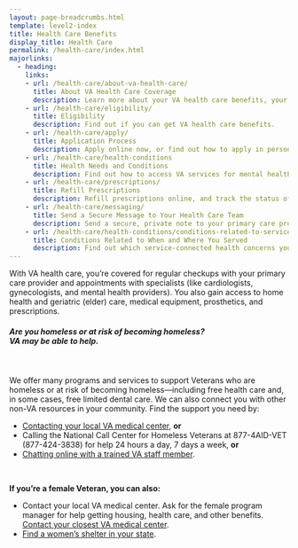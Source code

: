 ```yaml
---
layout: page-breadcrumbs.html
template: level2-index
title: Health Care Benefits
display_title: Health Care
permalink: /health-care/index.html
majorlinks:
  - heading:
    links:
    - url: /health-care/about-va-health-care/
      title: About VA Health Care Coverage
      description: Learn more about your VA health care benefits, your health care team, and where you’ll go for care.
    - url: /health-care/eligibility/
      title: Eligibility
      description: Find out if you can get VA health care benefits.
    - url: /health-care/apply/
      title: Application Process
      description: Apply online now, or find out how to apply in person, by phone, or by mail.
    - url: /health-care/health-conditions
      title: Health Needs and Conditions
      description: Find out how to access VA services for mental health, women’s health, and other specific needs.
    - url: /health-care/prescriptions/
      title: Refill Prescriptions
      description: Refill prescriptions online, and track the status of your refills.
    - url: /health-care/messaging/
      title: Send a Secure Message to Your Health Care Team
      description: Send a secure, private note to your primary care provider or other members of your VA health care team.
    - url: /health-care/health-conditions/conditions-related-to-service-era/
      title: Conditions Related to When and Where You Served
      description: Find out which service-connected health concerns you should be aware of, based on when and where you served.
---
```


<div class="va-introtext">

With VA health care, you’re covered for regular checkups with your primary care provider and appointments with specialists (like cardiologists, gynecologists, and mental health providers). You also gain access to home health and geriatric (elder) care, medical equipment, prosthetics, and prescriptions.

</div>

<div class="va-alert usa-alert usa-alert-warning">
  <div class="usa-alert-body">
  <h5 class="va-alert-title">Are you homeless or at risk of becoming homeless?<br><a id="crisis-expander-link">VA may be able to help</a>.
  </h5>
  <div id="crisis-expander-content" class="expander-content expander-content-closed">
    <div class="expander-content-inner">
    <br>
      <p>We offer many programs and services to support Veterans who are homeless or at risk of becoming homeless—including free health care and, in some cases, free limited dental care. We can also connect you with other non-VA resources in your community. Find the support you need by:  </p>
      <ul>
        <li><a href="/facilities/">Contacting your local VA medical center</a>, <b>or</b></li>
        <li>Calling the National Call Center for Homeless Veterans at 877-4AID-VET (877-424-3838) for help 24 hours a day, 7 days a week, <b>or</b></li>
        <li><a href="https://www.veteranscrisisline.net/ChatTermsOfService.aspx?account=Homeless%20Veterans%20Chat">Chatting online with a trained VA staff member</a>.</li>
      </ul>
      <br>
      <p><b>If you’re a female Veteran, you can also:</b></p>
      <ul>
        <li>Contact your local VA medical center. Ask for the female program manager for help getting housing, health care, and other benefits. <a href="/facilities/">Contact your closest VA medical center</a>.</li>
  	    <li><a href="http://nchv.org/index.php/help/help/women_veterans/">Find a women’s shelter in your state</a>.</li>
  	  </ul>
    </div>
  </div>
  </div>
</div>

<script type="text/javascript">

  // Toggle the expandable crisis info
  document.getElementById('crisis-expander-link')
    .addEventListener('click', function () {
      document.getElementById('crisis-expander-content').classList.toggle('expander-content-closed');
    });
</script>
